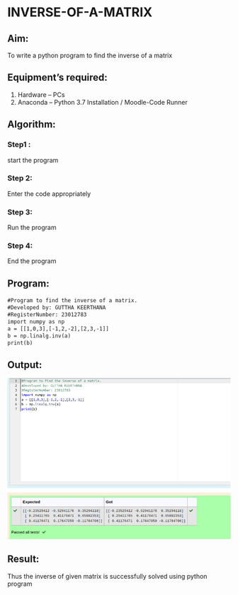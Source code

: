 # INVERSE-OF-A-MATRIX
## Aim:
To write a python program to find the inverse of a matrix
## Equipment’s required:
1. 	Hardware – PCs
2. 	Anaconda – Python 3.7 Installation / Moodle-Code Runner
## Algorithm:
### Step1 : 
start the program
### Step 2: 
Enter the code appropriately
### Step 3: 
Run the program
### Step 4: 
End the program
## Program:
```
#Program to find the inverse of a matrix.
#Developed by: GUTTHA KEERTHANA
#RegisterNumber: 23012783
import numpy as np
a = [[1,0,3],[-1,2,-2],[2,3,-1]]
b = np.linalg.inv(a)
print(b)
```
## Output:
![](inverse.png)
## Result:
Thus the inverse of given matrix is successfully solved using python program

 